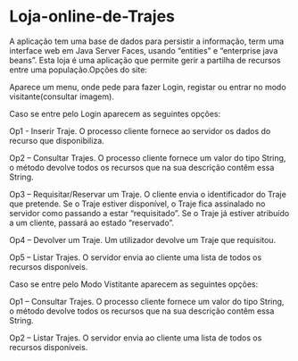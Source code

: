 # Loja-online-de-Trajes

A aplicação tem uma base de dados para persistir a informação, term uma interface web em Java Server Faces, usando “entities” e “enterprise java beans”. Esta loja é uma aplicação que permite gerir a partilha de recursos entre uma população.Opções do site:

Aparece um menu, onde pede para fazer Login, registar ou entrar no modo visitante(consultar imagem).

Caso se entre pelo Login aparecem as seguintes opções:

Op1 - Inserir Traje. O processo cliente fornece ao servidor os dados do recurso que disponibiliza.

Op2 – Consultar Trajes. O processo cliente fornece um valor do tipo String, o método devolve todos os recursos que na sua descrição contêm essa String.

Op3 – Requisitar/Reservar um Traje. O cliente envia o identificador do Traje que pretende. Se o Traje estiver disponível, o Traje fica assinalado no servidor como passando a estar “requisitado”. Se o Traje já estiver atribuído a um cliente, passará ao estado “reservado”.

Op4 – Devolver um Traje. Um utilizador devolve um Traje que requisitou.

Op5 – Listar Trajes. O servidor envia ao cliente uma lista de todos os recursos disponíveis.

Caso se entre pelo Modo Vistitante aparecem as seguintes opções:

Op1 – Consultar Trajes. O processo cliente fornece um valor do tipo String, o método devolve todos os recursos que na sua descrição contêm essa String.

Op2 – Listar Trajes. O servidor envia ao cliente uma lista de todos os recursos disponíveis.



